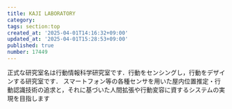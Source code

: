 ```yaml
---
title: KAJI LABORATORY
category: 
tags: section:top
created_at: '2025-04-01T14:16:32+09:00'
updated_at: '2025-04-01T15:28:53+09:00'
published: true
number: 17449
---
```


正式な研究室名は行動情報科学研究室です．行動をセンシングし，行動をデザインする研究室です． スマートフォン等の各種センサを用いた屋内位置推定・行動認識技術の追求と，それに基づいた人間拡張や行動変容に資するシステムの実現を目指します
